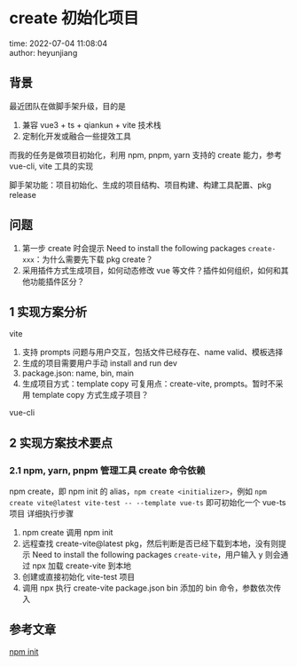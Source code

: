 # create 初始化项目

time: 2022-07-04 11:08:04  
author: heyunjiang

## 背景

最近团队在做脚手架升级，目的是  
1. 兼容 vue3 + ts + qiankun + vite 技术栈
2. 定制化开发或融合一些提效工具

而我的任务是做项目初始化，利用 npm, pnpm, yarn 支持的 create 能力，参考 vue-cli, vite 工具的实现

脚手架功能：项目初始化、生成的项目结构、项目构建、构建工具配置、pkg release

## 问题

1. 第一步 create 时会提示 Need to install the following packages `create-xxx`：为什么需要先下载 pkg create？
2. 采用插件方式生成项目，如何动态修改 vue 等文件？插件如何组织，如何和其他功能插件区分？

## 1 实现方案分析

vite  
1. 支持 prompts 问题与用户交互，包括文件已经存在、name valid、模板选择
2. 生成的项目需要用户手动 install and run dev
3. package.json: name, bin, main
4. 生成项目方式：template copy
可复用点：create-vite, prompts。暂时不采用 template copy 方式生成子项目？

vue-cli

## 2 实现方案技术要点

### 2.1 npm, yarn, pnpm 管理工具 create 命令依赖

npm create，即 npm init 的 alias，`npm create <initializer>`，例如 `npm create vite@latest vite-test -- --template vue-ts` 即可初始化一个 vue-ts 项目
详细执行步骤  
1. npm create 调用 npm init
2. 远程查找 create-vite@latest pkg，然后判断是否已经下载到本地，没有则提示 Need to install the following packages `create-vite`，用户输入 y 则会通过 npx 加载 create-vite 到本地
3. 创建或直接初始化 vite-test 项目
4. 调用 npx 执行 create-vite package.json bin 添加的 bin 命令，参数依次传入

## 参考文章

[npm init](https://www.npmjs.cn/cli/init/)
